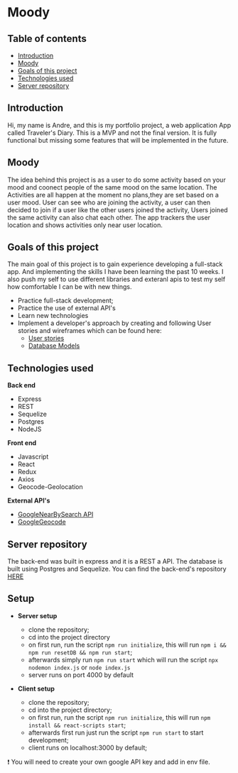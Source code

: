 # **Moody**

## Table of contents

- [Introduction](#Introduction)
- [Moody](#Moody)
- [Goals of this project](#Goals-of-this-project)
- [Technologies used](#Technologies-used)
- [Server repository](#Server-repository)

## **Introduction**

Hi, my name is Andre, and this is my portfolio project, a web application App called Traveler's Diary. This is a MVP and not the final version. It is fully functional but missing some features that will be implemented in the future.

## **Moody**

The idea behind this project is as a user to do some activity based on your mood and coonect people of the same mood on the same location. The Activities are all happen at the moment no plans,they are set based on a user mood. User can see who are joining the activity, a user can then decided to join if a user like the other users joined the activity, Users joined the same activity can also chat each other. The app trackers the user location and shows activities only near user location.

## **Goals of this project**

The main goal of this project is to gain experience developing a full-stack app. And implementing the skills I have been learning the past 10 weeks. I also push my self to use different libraries and exteranl apis to test my self how comfortable I can be with new things.

- Practice full-stack development;
- Practice the use of external API's
- Learn new technologies
- Implement a developer's approach by creating and following User stories and wireframes which can be found here:
  - [ User stories](https://github.com/users/Maki44/projects/1)
  - [Database Models](https://dbdiagram.io/d/6222179354f9ad109a5df884?raw=true)

## **Technologies used**

**Back end**

- Express
- REST
- Sequelize
- Postgres
- NodeJS

**Front end**

- Javascript
- React
- Redux
- Axios
- Geocode-Geolocation

**External API's**

- [GoogleNearBySearch API](https://maps.googleapis.com/maps/api/place/nearbysearch)
- [GoogleGeocode](https://maps.googleapis.com/maps/api/geocode)

## **Server repository**

The back-end was built in express and it is a REST a API. The database is built using Postgres and Sequelize. You can find the back-end's repository [HERE](https://github.com/Maki44/Make-friends-backend)

## **Setup**

- **Server setup**

  - clone the repository;
  - cd into the project directory
  - on first run, run the script `npm run initialize`, this will run `npm i && npm run resetDB && npm run start`;
  - afterwards simply run `npm run start` which will run the script `npx nodemon index.js` or `node index.js`
  - server runs on port 4000 by default

- **Client setup**
  - clone the repository;
  - cd into the project directory;
  - on first run, run the script `npm run initialize`, this will run `npm install && react-scripts start`;
  - afterwards first run just run the script `npm run start` to start development;
  - client runs on localhost:3000 by default;

:exclamation: You will need to create your own google API key and add in env file.
